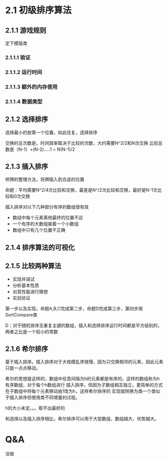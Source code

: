 # 2.1 初级排序算法
## 2.1.1 游戏规则
定下模版类
### 2.1.1.1 验证
### 2.1.1.2 运行时间
### 2.1.1.3 额外的内存使用
### 2.1.1.4 数据类型
## 2.1.2 选择排序
选择最小的放第一个位置，如此往复，选择排序

交换的总次数是，时间效率取决于比较的次数，大约需要N^2/2和N次交换
比较总数是（N-1）+(N-2).....1 = N(N-1)/2

## 2.1.3 插入排序
桥牌的整理方法，将牌插入到合适的位置

命题：平均需要N^2/4次比较和交换，最差是N^/2次比较和交换，最好是N-1次比较和0次交换

插入排序对以下几种部分有序的数组很有效
+ 数组中每个元素离他最终的位置不远
+ 一个有序的大数组接着一个小数组
+ 数组中只有几个位置不正确
## 2.1.4 排序算法的可视化
## 2.1.5 比较两种算法
+ 实现并调试
+ 分析基本性质
+ 对其性能进行猜想
+ 实验验证

第一步以及实现，命题A,B,C完成第二步，命题D完成第三步，第四步用SortCompare类

D：对于随机排序无重复主键的数组，插入和选择排序运行时间都是平方级别的，两者之比是一个较小的常数

## 2.1.6 希尔排序
基于插入排序。插入排序对于大规模乱序很慢，因为只交换相邻的元素，因此元素只能一点点移动。

希尔的思想是这样的，数组中任意间隔为h的元素都是有序的。这样的数组称为h有序数组，对于每个h数组进行
插入排序，但因为子数组相互独立，更简单的方式在子数组中将每个元素移动由1改为h，这样希尔排序的
实现就转换为类一个类似于插入排序但使用类不同增量的过程。

h的大小未定。。。取不出最好的

和选择以及插入排序相比，希尔排序可以用于大型数组，数组越大，优势越大。
# Q&A
没做


